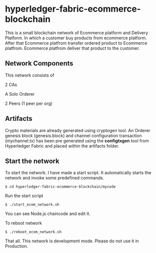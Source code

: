 # hyperledger-fabric-ecommerce-blockchain

This is a small blockchain network of Ecommerce platform and Delivery Platform. In which a customer buy products from ecommerce 
platform. After that Ecommerce platfrom transfer ordered product to Ecommerce platfrom. Ecommerce platfrom deliver that product 
to the customer. 

## Network Components
   This network consists of 
   
   2 CAs
   
   A Solo Orderer
   
   2 Peers (1 peer per org)
   
## Artifacts
 Crypto materials are already generated using cryptogen tool.
 An Orderer genesis block (genesis.block) and channel configuration transaction 
 (mychannel.tx) has been pre generated using the **configtxgen** tool from Hyperledger Fabric and placed within the artifacts folder.
 
 ## Start the network
   To start the network. I have made a start script. It automatically starts the network and invoke some predefined commands.
    
    $ cd hyperledger-fabric-ecommerce-blockchain/mycode
   
   Run the start script
   
    $ ./start_ecom_network.sh 

You can see Node.js chaincode and edit it.
   
To reboot network 

    $ ./reboot_ecom_network.sh
   
   
   That all. This network is development mode. Please do not use it in Production.
   

 
